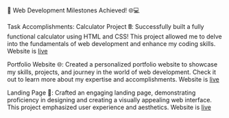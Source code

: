 🚀 Web Development Milestones Achieved! 🌐💻

Task Accomplishments:
Calculator Project 🖩:
Successfully built a fully functional calculator using HTML and CSS! This project allowed me to delve into the fundamentals of web development and enhance my coding skills.
Website is [live](https://codsoft-simple-calculator.vercel.app/)

Portfolio Website 🌐:
Created a personalized portfolio website to showcase my skills, projects, and journey in the world of web development. Check it out to learn more about my expertise and accomplishments.
Website is [live](https://codsoft-portfolio-website.vercel.app/)

Landing Page 🚀:
Crafted an engaging landing page, demonstrating proficiency in designing and creating a visually appealing web interface. This project emphasized user experience and aesthetics.
Website is [live](https://codsoft-simple-landing-page.vercel.app/)
